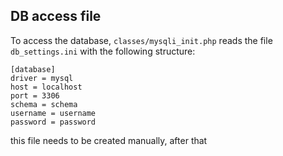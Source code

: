## DB access file

To access the database, `classes/mysqli_init.php` reads the file `db_settings.ini` with the following structure:
```
[database]
driver = mysql
host = localhost
port = 3306
schema = schema
username = username
password = password
```

this file needs to be created manually, after that 